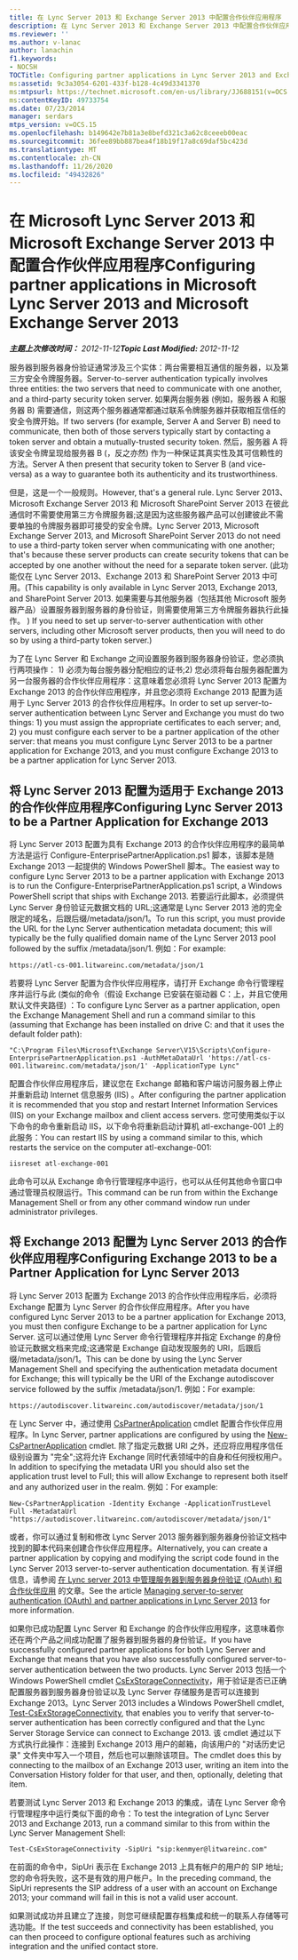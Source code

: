 ```yaml
---
title: 在 Lync Server 2013 和 Exchange Server 2013 中配置合作伙伴应用程序
description: 在 Lync Server 2013 和 Exchange Server 2013 中配置合作伙伴应用程序。
ms.reviewer: ''
ms.author: v-lanac
author: lanachin
f1.keywords:
- NOCSH
TOCTitle: Configuring partner applications in Lync Server 2013 and Exchange Server 2013
ms:assetid: 9c3a3054-6201-433f-b128-4c49d3341370
ms:mtpsurl: https://technet.microsoft.com/en-us/library/JJ688151(v=OCS.15)
ms:contentKeyID: 49733754
ms.date: 07/23/2014
manager: serdars
mtps_version: v=OCS.15
ms.openlocfilehash: b149642e7b81a3e8befd321c3a62c8ceeeb00eac
ms.sourcegitcommit: 36fee89bb887bea4f18b19f17a8c69daf5bc423d
ms.translationtype: MT
ms.contentlocale: zh-CN
ms.lasthandoff: 11/26/2020
ms.locfileid: "49432826"
---
```

# <a name="configuring-partner-applications-in-microsoft-lync-server-2013-and-microsoft-exchange-server-2013"></a><span data-ttu-id="9974d-103">在 Microsoft Lync Server 2013 和 Microsoft Exchange Server 2013 中配置合作伙伴应用程序</span><span class="sxs-lookup"><span data-stu-id="9974d-103">Configuring partner applications in Microsoft Lync Server 2013 and Microsoft Exchange Server 2013</span></span>

<div data-xmlns="http://www.w3.org/1999/xhtml">

<div class="topic" data-xmlns="http://www.w3.org/1999/xhtml" data-msxsl="urn:schemas-microsoft-com:xslt" data-cs="https://msdn.microsoft.com/">

<div data-asp="https://msdn2.microsoft.com/asp">



</div>

<div id="mainSection">

<div id="mainBody"><span data-ttu-id="9974d-104">

<span> </span></span><span class="sxs-lookup"><span data-stu-id="9974d-104">

<span> </span></span></span>

<span data-ttu-id="9974d-105">_**主题上次修改时间：** 2012-11-12_</span><span class="sxs-lookup"><span data-stu-id="9974d-105">_**Topic Last Modified:** 2012-11-12_</span></span>

<span data-ttu-id="9974d-106">服务器到服务器身份验证通常涉及三个实体：两台需要相互通信的服务器，以及第三方安全令牌服务器。</span><span class="sxs-lookup"><span data-stu-id="9974d-106">Server-to-server authentication typically involves three entities: the two servers that need to communicate with one another, and a third-party security token server.</span></span> <span data-ttu-id="9974d-107">如果两台服务器 (例如，服务器 A 和服务器 B) 需要通信，则这两个服务器通常都通过联系令牌服务器并获取相互信任的安全令牌开始。</span><span class="sxs-lookup"><span data-stu-id="9974d-107">If two servers (for example, Server A and Server B) need to communicate, then both of those servers typically start by contacting a token server and obtain a mutually-trusted security token.</span></span> <span data-ttu-id="9974d-108">然后，服务器 A 将该安全令牌呈现给服务器 B (，反之亦然) 作为一种保证其真实性及其可信赖性的方法。</span><span class="sxs-lookup"><span data-stu-id="9974d-108">Server A then present that security token to Server B (and vice-versa) as a way to guarantee both its authenticity and its trustworthiness.</span></span>

<span data-ttu-id="9974d-109">但是，这是一个一般规则。</span><span class="sxs-lookup"><span data-stu-id="9974d-109">However, that's a general rule.</span></span> <span data-ttu-id="9974d-110">Lync Server 2013、Microsoft Exchange Server 2013 和 Microsoft SharePoint Server 2013 在彼此通信时不需要使用第三方令牌服务器;这是因为这些服务器产品可以创建彼此不需要单独的令牌服务器即可接受的安全令牌。</span><span class="sxs-lookup"><span data-stu-id="9974d-110">Lync Server 2013, Microsoft Exchange Server 2013, and Microsoft SharePoint Server 2013 do not need to use a third-party token server when communicating with one another; that's because these server products can create security tokens that can be accepted by one another without the need for a separate token server.</span></span> <span data-ttu-id="9974d-111"> (此功能仅在 Lync Server 2013、Exchange 2013 和 SharePoint Server 2013 中可用。</span><span class="sxs-lookup"><span data-stu-id="9974d-111">(This capability is only available in Lync Server 2013, Exchange 2013, and SharePoint Server 2013.</span></span> <span data-ttu-id="9974d-112">如果需要与其他服务器（包括其他 Microsoft 服务器产品）设置服务器到服务器的身份验证，则需要使用第三方令牌服务器执行此操作。 ) </span><span class="sxs-lookup"><span data-stu-id="9974d-112">If you need to set up server-to-server authentication with other servers, including other Microsoft server products, then you will need to do so by using a third-party token server.)</span></span>

<span data-ttu-id="9974d-113">为了在 Lync Server 和 Exchange 之间设置服务器到服务器身份验证，您必须执行两项操作： 1) 必须为每台服务器分配相应的证书;2) 您必须将每台服务器配置为另一台服务器的合作伙伴应用程序：这意味着您必须将 Lync Server 2013 配置为 Exchange 2013 的合作伙伴应用程序，并且您必须将 Exchange 2013 配置为适用于 Lync Server 2013 的合作伙伴应用程序。</span><span class="sxs-lookup"><span data-stu-id="9974d-113">In order to set up server-to-server authentication between Lync Server and Exchange you must do two things: 1) you must assign the appropriate certificates to each server; and, 2) you must configure each server to be a partner application of the other server: that means you must configure Lync Server 2013 to be a partner application for Exchange 2013, and you must configure Exchange 2013 to be a partner application for Lync Server 2013.</span></span>

<div>

## <a name="configuring-lync-server-2013-to-be-a-partner-application-for-exchange-2013"></a><span data-ttu-id="9974d-114">将 Lync Server 2013 配置为适用于 Exchange 2013 的合作伙伴应用程序</span><span class="sxs-lookup"><span data-stu-id="9974d-114">Configuring Lync Server 2013 to be a Partner Application for Exchange 2013</span></span>

<span data-ttu-id="9974d-115">将 Lync Server 2013 配置为具有 Exchange 2013 的合作伙伴应用程序的最简单方法是运行 Configure-EnterprisePartnerApplication.ps1 脚本，该脚本是随 Exchange 2013 一起提供的 Windows PowerShell 脚本。</span><span class="sxs-lookup"><span data-stu-id="9974d-115">The easiest way to configure Lync Server 2013 to be a partner application with Exchange 2013 is to run the Configure-EnterprisePartnerApplication.ps1 script, a Windows PowerShell script that ships with Exchange 2013.</span></span> <span data-ttu-id="9974d-116">若要运行此脚本，必须提供 Lync Server 身份验证元数据文档的 URL;这通常是 Lync Server 2013 池的完全限定的域名，后跟后缀/metadata/json/1。</span><span class="sxs-lookup"><span data-stu-id="9974d-116">To run this script, you must provide the URL for the Lync Server authentication metadata document; this will typically be the fully qualified domain name of the Lync Server 2013 pool followed by the suffix /metadata/json/1.</span></span> <span data-ttu-id="9974d-117">例如：</span><span class="sxs-lookup"><span data-stu-id="9974d-117">For example:</span></span>

    https://atl-cs-001.litwareinc.com/metadata/json/1

<span data-ttu-id="9974d-118">若要将 Lync Server 配置为合作伙伴应用程序，请打开 Exchange 命令行管理程序并运行与此 (类似的命令（假设 Exchange 已安装在驱动器 C：上，并且它使用默认文件夹路径) ：</span><span class="sxs-lookup"><span data-stu-id="9974d-118">To configure Lync Server as a partner application, open the Exchange Management Shell and run a command similar to this (assuming that Exchange has been installed on drive C: and that it uses the default folder path):</span></span>

    "C:\Program Files\Microsoft\Exchange Server\V15\Scripts\Configure-EnterprisePartnerApplication.ps1 -AuthMetaDataUrl 'https://atl-cs-001.litwareinc.com/metadata/json/1' -ApplicationType Lync"

<span data-ttu-id="9974d-119">配置合作伙伴应用程序后，建议您在 Exchange 邮箱和客户端访问服务器上停止并重新启动 Internet 信息服务 (IIS) 。</span><span class="sxs-lookup"><span data-stu-id="9974d-119">After configuring the partner application it is recommended that you stop and restart Internet Information Services (IIS) on your Exchange mailbox and client access servers.</span></span> <span data-ttu-id="9974d-120">您可使用类似于以下命令的命令重新启动 IIS，以下命令将重新启动计算机 atl-exchange-001 上的此服务：</span><span class="sxs-lookup"><span data-stu-id="9974d-120">You can restart IIS by using a command similar to this, which restarts the service on the computer atl-exchange-001:</span></span>

    iisreset atl-exchange-001

<span data-ttu-id="9974d-121">此命令可以从 Exchange 命令行管理程序中运行，也可以从任何其他命令窗口中通过管理员权限运行。</span><span class="sxs-lookup"><span data-stu-id="9974d-121">This command can be run from within the Exchange Management Shell or from any other command window run under administrator privileges.</span></span>

</div>

<div>

## <a name="configuring-exchange-2013-to-be-a-partner-application-for-lync-server-2013"></a><span data-ttu-id="9974d-122">将 Exchange 2013 配置为 Lync Server 2013 的合作伙伴应用程序</span><span class="sxs-lookup"><span data-stu-id="9974d-122">Configuring Exchange 2013 to be a Partner Application for Lync Server 2013</span></span>

<span data-ttu-id="9974d-123">将 Lync Server 2013 配置为 Exchange 2013 的合作伙伴应用程序后，必须将 Exchange 配置为 Lync Server 的合作伙伴应用程序。</span><span class="sxs-lookup"><span data-stu-id="9974d-123">After you have configured Lync Server 2013 to be a partner application for Exchange 2013, you must then configure Exchange to be a partner application for Lync Server.</span></span> <span data-ttu-id="9974d-124">这可以通过使用 Lync Server 命令行管理程序并指定 Exchange 的身份验证元数据文档来完成;这通常是 Exchange 自动发现服务的 URI，后跟后缀/metadata/json/1。</span><span class="sxs-lookup"><span data-stu-id="9974d-124">This can be done by using the Lync Server Management Shell and specifying the authentication metadata document for Exchange; this will typically be the URI of the Exchange autodiscover service followed by the suffix /metadata/json/1.</span></span> <span data-ttu-id="9974d-125">例如：</span><span class="sxs-lookup"><span data-stu-id="9974d-125">For example:</span></span>

    https://autodiscover.litwareinc.com/autodiscover/metadata/json/1

<span data-ttu-id="9974d-126">在 Lync Server 中，通过使用 [CsPartnerApplication](https://technet.microsoft.com/library/JJ204628(v=OCS.15)) cmdlet 配置合作伙伴应用程序。</span><span class="sxs-lookup"><span data-stu-id="9974d-126">In Lync Server, partner applications are configured by using the [New-CsPartnerApplication](https://technet.microsoft.com/library/JJ204628(v=OCS.15)) cmdlet.</span></span> <span data-ttu-id="9974d-127">除了指定元数据 URI 之外，还应将应用程序信任级别设置为 "完全";这将允许 Exchange 同时代表领域中的自身和任何授权用户。</span><span class="sxs-lookup"><span data-stu-id="9974d-127">In addition to specifying the metadata URI you should also set the application trust level to Full; this will allow Exchange to represent both itself and any authorized user in the realm.</span></span> <span data-ttu-id="9974d-128">例如：</span><span class="sxs-lookup"><span data-stu-id="9974d-128">For example:</span></span>

    New-CsPartnerApplication -Identity Exchange -ApplicationTrustLevel Full -MetadataUrl "https://autodiscover.litwareinc.com/autodiscover/metadata/json/1"

<span data-ttu-id="9974d-129">或者，你可以通过复制和修改 Lync Server 2013 服务器到服务器身份验证文档中找到的脚本代码来创建合作伙伴应用程序。</span><span class="sxs-lookup"><span data-stu-id="9974d-129">Alternatively, you can create a partner application by copying and modifying the script code found in the Lync Server 2013 server-to-server authentication documentation.</span></span> <span data-ttu-id="9974d-130">有关详细信息，请参阅 [在 Lync server 2013 中管理服务器到服务器身份验证 (OAuth) 和合作伙伴应用](lync-server-2013-managing-server-to-server-authentication-oauth-and-partner-applications.md) 的文章。</span><span class="sxs-lookup"><span data-stu-id="9974d-130">See the article [Managing server-to-server authentication (OAuth) and partner applications in Lync Server 2013](lync-server-2013-managing-server-to-server-authentication-oauth-and-partner-applications.md) for more information.</span></span>

<span data-ttu-id="9974d-131">如果你已成功配置 Lync Server 和 Exchange 的合作伙伴应用程序，这意味着你还在两个产品之间成功配置了服务器到服务器的身份验证。</span><span class="sxs-lookup"><span data-stu-id="9974d-131">If you have successfully configured partner applications for both Lync Server and Exchange that means that you have also successfully configured server-to-server authentication between the two products.</span></span> <span data-ttu-id="9974d-132">Lync Server 2013 包括一个 Windows PowerShell cmdlet [CsExStorageConnectivity](https://technet.microsoft.com/library/JJ204740(v=OCS.15))，用于验证是否已正确配置服务器到服务器身份验证以及 Lync Server 存储服务是否可以连接到 Exchange 2013。</span><span class="sxs-lookup"><span data-stu-id="9974d-132">Lync Server 2013 includes a Windows PowerShell cmdlet, [Test-CsExStorageConnectivity](https://technet.microsoft.com/library/JJ204740(v=OCS.15)), that enables you to verify that server-to-server authentication has been correctly configured and that the Lync Server Storage Service can connect to Exchange 2013.</span></span> <span data-ttu-id="9974d-133">该 cmdlet 通过以下方式执行此操作：连接到 Exchange 2013 用户的邮箱，向该用户的 "对话历史记录" 文件夹中写入一个项目，然后也可以删除该项目。</span><span class="sxs-lookup"><span data-stu-id="9974d-133">The cmdlet does this by connecting to the mailbox of an Exchange 2013 user, writing an item into the Conversation History folder for that user, and then, optionally, deleting that item.</span></span>

<span data-ttu-id="9974d-134">若要测试 Lync Server 2013 和 Exchange 2013 的集成，请在 Lync Server 命令行管理程序中运行类似下面的命令：</span><span class="sxs-lookup"><span data-stu-id="9974d-134">To test the integration of Lync Server 2013 and Exchange 2013, run a command similar to this from within the Lync Server Management Shell:</span></span>

    Test-CsExStorageConnectivity -SipUri "sip:kenmyer@litwareinc.com"

<span data-ttu-id="9974d-135">在前面的命令中，SipUri 表示在 Exchange 2013 上具有帐户的用户的 SIP 地址;您的命令将失败，这不是有效的用户帐户。</span><span class="sxs-lookup"><span data-stu-id="9974d-135">In the preceding command, the SipUri represents the SIP address of a user with an account on Exchange 2013; your command will fail in this is not a valid user account.</span></span>

<span data-ttu-id="9974d-136">如果测试成功并且建立了连接，则您可继续配置存档集成和统一的联系人存储等可选功能。</span><span class="sxs-lookup"><span data-stu-id="9974d-136">If the test succeeds and connectivity has been established, you can then proceed to configure optional features such as archiving integration and the unified contact store.</span></span>

<span data-ttu-id="9974d-137"></div>

</div>

<span> </span>

</div>

</div>

</span><span class="sxs-lookup"><span data-stu-id="9974d-137"></div>

</div>

<span> </span>

</div>

</div>

</span></span></div>

